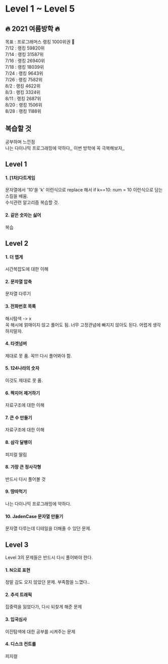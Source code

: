 # Level 1 ~ Level 5

## 🔥 2021 여름방학 🔥
목표 : 프로그래머스 랭킹 1000위권 👑   
7/12 : 랭킹 59820위   
7/14 : 랭킹 31587위  
7/16 : 랭킹 26940위   
7/18 : 랭킹 18039위   
7/24 : 랭킹 9643위   
7/26 : 랭킹 7582위   
8/2 : 랭킹 4622위   
8/3 : 랭킹 3324위  
8/11 : 랭킹 2687위   
8/20 : 랭킹 1506위   
8/28 : 랭킹 1188위
## 복습할 것
공부하며 느낀점   
나는 다이나믹 프로그래밍에 약하다,, 이번 방학에 꼭 극복해보자,,
## Level 1
#### 1. [1차]다트게임   
   
문자열에서 '10'을 'k' 이런식으로 replace 해서 if k==10: num = 10 이런식으로 담는 스킬을 배움.   
수식관련 알고리즘 복습할 것.
   
#### 2. 같은 숫자는 싫어
   
   복습

## Level 2
#### 1. 더 맵게

시간복잡도에 대한 이해
   
#### 2. 문자열 압축
   
문자열 다루기
   
#### 3. 전화번호 목록
   
해시탐색 -> x   
꼭 해시에 얽매이지 않고 풀어도 됨. 너무 고정관념에 빠지지 않아도 된다. 어렵게 생각하지말자.

#### 4. 타겟넘버
   
제대로 못 품. 꼭!!! 다시 풀어봐야 함. 

#### 5. 124나라의 숫자
   
이것도 제대로 못 품. 
   
#### 6. 짝지어 제거하기
   
자료구조에 대한 이해
   
#### 7. 큰 수 만들기
   
자료구조에 대한 이해
   
#### 8. 삼각 달팽이
   
피지컬 딸림   
   
#### 8. 가장 큰 정사각형   
   
반드시 다시 풀어볼 것   
   
#### 9. 땅따먹기
   
나는 다이나믹 프로그래밍에 약하다.

#### 10. JadenCase 문자열 만들기
   
문자열 다루는데 디테일을 더해줄 수 있던 문제.

## Level 3
 Level 3의 문제들은 반드시 다시 풀어봐야 한다.   
#### 1. N으로 표현
정말 감도 오지 않았던 문제. 부족함을 느꼈다..   
#### 2. 추석 트래픽
집중력을 잃었다가, 다시 되찾게 해준 문제
#### 3. 입국심사
이진탐색에 대한 공부를 시켜주는 문제
#### 4. 디스크 컨트롤
피지컬 
